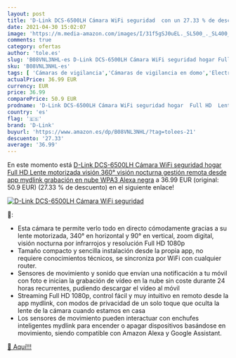 ```yaml
---
layout: post
title: 'D-Link DCS-6500LH Cámara WiFi seguridad  con un 27.33 % de descuento'
date: 2021-04-30 15:02:07
image: 'https://m.media-amazon.com/images/I/31f5gSJ0uEL._SL500_._SL400_.jpg'
comments: true
category: ofertas
author: 'tole.es'
slug: 'B08VNL3NHL-es D-Link DCS-6500LH Cámara WiFi seguridad hogar Full HD...'
sku: 'B08VNL3NHL-es'
tags: [ 'Cámaras de vigilancia','Cámaras de vigilancia en domo','Electrónica','Fotografía y videocámaras','alexa','d-link', ]
actualPrice: 36.99 EUR
currency: EUR
price: 36.99
comparePrice: 50.9 EUR
prodname: 'D-Link DCS-6500LH Cámara WiFi seguridad hogar  Full HD  Lente motorizada visión 360°  visión nocturna  gestión remota desde app mydlink  grabación en nube  WPA3  Alexa  negra'
country: 'es'
flag: '🇪🇸'
brand: 'D-Link'
buyurl: 'https://www.amazon.es/dp/B08VNL3NHL/?tag=tolees-21'
descuento: '27.33'
average: '36.99'
---
```


En este momento está [D-Link DCS-6500LH Cámara WiFi seguridad hogar  Full HD  Lente motorizada visión 360°  visión nocturna  gestión remota desde app mydlink  grabación en nube  WPA3  Alexa  negra](https://www.amazon.es/dp/B08VNL3NHL/?tag=tolees-21) a 36.99 EUR (original: 50.9 EUR) (27.33 %  de descuento) en el siguiente enlace!

[![D-Link DCS-6500LH Cámara WiFi seguridad ](https://m.media-amazon.com/images/I/31f5gSJ0uEL._SL500_._SL400_.jpg)](https://www.amazon.es/dp/B08VNL3NHL/?tag=tolees-21)

🔎:

- Esta cámara te permite verlo todo en directo cómodamente gracias a su lente motorizada, 340° en horizontal y 90° en vertical, zoom digital, visión nocturna por infrarrojos y resolución Full HD 1080p
- Tamaño compacto y sencilla instalación desde la propia app, no requiere conocimientos técnicos, se sincroniza por WiFi con cualquier router.
- Sensores de movimiento y sonido que envían una notificación a tu móvil con foto e inician la grabación de vídeo en la nube sin coste durante 24 horas recurrentes, pudiendo descargar el vídeo al móvil
- Streaming Full HD 1080p, control fácil y muy intuitivo en remoto desde la app mydlink, con modos de privacidad de un solo toque que oculta la lente de la cámara cuando estamos en casa
- Los sensores de movimiento pueden interactuar con enchufes inteligentes mydlink para encender o apagar dispositivos basándose en movimiento, siendo compatible con Amazon Alexa y Google Assistant.

[🛒 Aquí!!!](https://www.amazon.es/dp/B08VNL3NHL/?tag=tolees-21)
